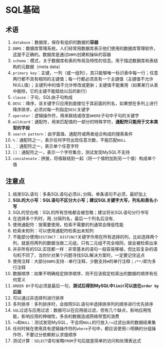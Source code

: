 # SQL基础

## 术语

1. `database`：数据库，保存有组织的数据的**容器**
2. `DBMS`：数据库管理系统，人们经常用数据库表示他们使用的数据库管理软件，这是不正确的。数据库是通过`DBMS`创建和操纵的容器
3. `schema`：模式，关于数据库和表的布局及特性的信息。用于描述数据库和表结构的元数据（meta data）
4. `primary key`：主键，一列（或一组列），其只能够唯一标识表中每一行；任意两行都不具有相同的主键值；每一行都必须具有一个主键值（主键值不允许NULL值）；主键列中的值不允许修改或更新；主键值不能重用（如果某行从表中删除，它的主键不能赋给以后的新行）
5. `clause`：子句，SQL由子句构成
6. `DESC`：降序，该关键字只应用到直接位于其前面的列名，如果想在多列上进行降序排序，必须对每一列指定`DESC`关键字
7. `operator`：逻辑操作符，用来联结或改变`WHERE`子句中子句的关键字
8. `wildcard`：通配符，用来匹配值的一部分的特殊字符，**通配符只能用于文本类型的字段**
9. `search pattern`：由字面值、通配符或两者组合构成的搜索条件
10. `%`：通配符之一，表示任何字符出现任意次数，不能匹配`NULL`
11. `_`：通配符之一，表示单个任意字符
12. `[]`：通配符之一，表示一个字符集合，测试发现MySQL不支持
13. `concatenate`：拼接，将值联结到一起（将一个值附加到另一个值）构成单个值

## 注意点

1. 结束SQL语句：多条SQL语句必须以`;`分隔，单条语句不必须，最好加上
2. **SQL的大小写：SQL语句不区分大小写；建议SQL关键字大写，列名和表名小写**
3. SQL的空白格：SQL的所有空格都会被忽略；建议将长SQL语句分行书写
4. 在选择多个列时，用`,`分隔列名，最后一个列名后没有`,`
5. 使用通配符：按需要使用，检索不需要的列通常会降低性能
6. 检索未知列：可以使用通配符检索出未知列
7. 不能部分使用`DISTINCT`：`DISTINCT`关键字作用在所有选择的列，比如选择两个列，就是将两列的数据当做二元组，只有二元组不完全相同，就会被检索出来
8. 并非所有的SQL实现都一样：非常基本的语句一般容易移植，但比较复杂的语句机不同了，当你针对某个问题寻找SQL解决方案时，一定要记住这点
9. 使用注释：大部分`DBMS`支持`--`单行注释，少数支持`#`的单行注释；`/**/`即为多行注释
10. 数据顺序：如果不明确规定排序顺序，则不应该假定检索出的数据的顺序有任何意义
11. `ORDER BY`子句必须是最后一句，**测试后得到MySQL中`limit`可以放在`order by`后面**
12. 可以通过非选择列进行排序
13. 多列排序：多列排序时，会按照SQL语句中选择排序列的顺序进行优先排序
14. `SQL`过滤与应用过滤：数据可以在应用层过滤，但有几个缺点，影响应用性能，影响应用的伸缩性，多余的数据造成网络带宽的浪费
15. `!=`和`NULL`：测试发现MySQL，不会将`NULL`的行放入`!=`过滤出来的数据结果集
16. 任何时候在使用具有逻辑操作符的`where`子句中，都应该使用`()`明确的分组操作符，不要过分依赖默认求值顺序
17. 测试计算：`SELECT`语句省略`FROM`子句后就是简单的访问和处理表达式